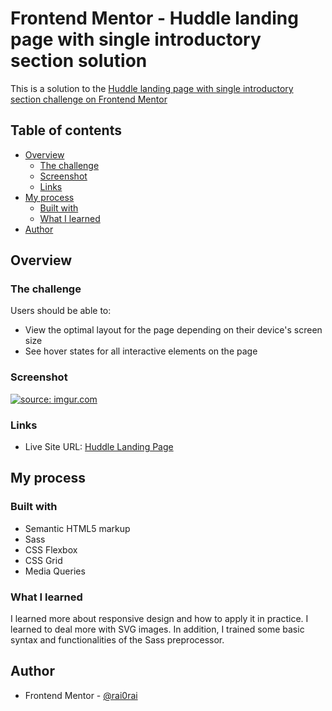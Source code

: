 # Frontend Mentor - Huddle landing page with single introductory section solution

This is a solution to the [Huddle landing page with single introductory section challenge on Frontend Mentor](https://www.frontendmentor.io/challenges/huddle-landing-page-with-a-single-introductory-section-B_2Wvxgi0)

## Table of contents

-   [Overview](#overview)
    -   [The challenge](#the-challenge)
    -   [Screenshot](#screenshot)
    -   [Links](#links)
-   [My process](#my-process)
    -   [Built with](#built-with)
    -   [What I learned](#what-i-learned)
-   [Author](#author)

## Overview

### The challenge

Users should be able to:

-   View the optimal layout for the page depending on their device's screen size
-   See hover states for all interactive elements on the page

### Screenshot

<a href="https://imgur.com/HcIn0Fy"><img src="https://i.imgur.com/HcIn0Fy.png" title="source: imgur.com" /></a>

### Links

-   Live Site URL: [Huddle Landing Page](https://raiane-oliveira.github.io/huddle-landing-page-introduction/)

## My process

### Built with

-   Semantic HTML5 markup
-   Sass
-   CSS Flexbox
-   CSS Grid
-   Media Queries

### What I learned

I learned more about responsive design and how to apply it in practice. I learned to deal more with SVG images. In addition, I trained some basic syntax and functionalities of the Sass preprocessor.

## Author

-   Frontend Mentor - [@rai0rai](https://www.frontendmentor.io/profile/rai0rai)
